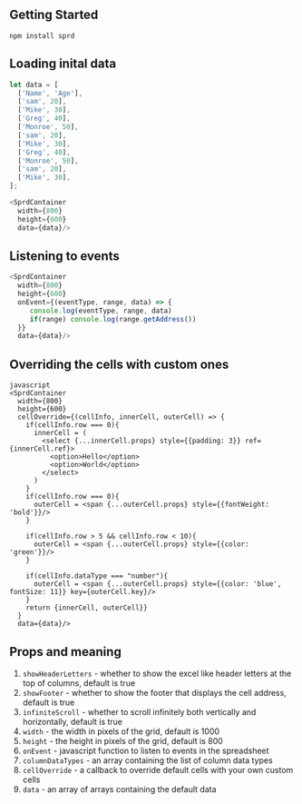 ## Getting Started

`npm install sprd`

## Loading inital data

```javascript
let data = [
  ['Name', 'Age'], 
  ['sam', 20], 
  ['Mike', 30], 
  ['Greg', 40], 
  ['Monroe', 50],
  ['sam', 20], 
  ['Mike', 30], 
  ['Greg', 40], 
  ['Monroe', 50],
  ['sam', 20], 
  ['Mike', 30], 
];

<SprdContainer 
  width={800}
  height={600}
  data={data}/>

```

## Listening to events

```javascript
<SprdContainer 
  width={800}
  height={600}
  onEvent={(eventType, range, data) => {
     console.log(eventType, range, data) 
     if(range) console.log(range.getAddress())
  }}
  data={data}/>

```

## Overriding the cells with custom ones

```
javascript
<SprdContainer 
  width={800}
  height={600}
  cellOverride={(cellInfo, innerCell, outerCell) => {
    if(cellInfo.row === 0){
      innerCell = (
        <select {...innerCell.props} style={{padding: 3}} ref={innerCell.ref}>
          <option>Hello</option>
          <option>World</option>
        </select>
      )
    }
    if(cellInfo.row === 0){
      outerCell = <span {...outerCell.props} style={{fontWeight: 'bold'}}/>
    }

    if(cellInfo.row > 5 && cellInfo.row < 10){
      outerCell = <span {...outerCell.props} style={{color: 'green'}}/>
    }

    if(cellInfo.dataType === "number"){
      outerCell = <span {...outerCell.props} style={{color: 'blue', fontSize: 11}} key={outerCell.key}/>
    }
    return {innerCell, outerCell}}
  }
  data={data}/>

```

## Props and meaning

1. `showHeaderLetters` - whether to show the excel like header letters at the top of columns, default is true
2. `showFooter` - whether to show the footer that displays the cell address, default is true
3. `infiniteScroll` - whether to scroll infinitely both vertically and horizontally, default is true
4. `width` - the width in pixels of the grid, default is 1000
5. `height` - the height in pixels of the grid, default is 800
6. `onEvent` - javascript function to listen to events in the spreadsheet
7. `columnDataTypes` - an array containing the list of column data types
8. `cellOverride` - a callback to override default cells with your own custom cells
9. `data` - an array of arrays containing the default data

